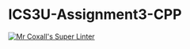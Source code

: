 # ICS3U-Assignment3-CPP

[![Mr Coxall's Super Linter](https://github.com/Evgeny-Vovk/ICS3U-Assignment3-CPP/workflows/Mr%20Coxall's%20Super%20Linter/badge.svg)](https://github.com/Evgeny-Vovk/ICS3U-Assignment3-CPP/actions)
